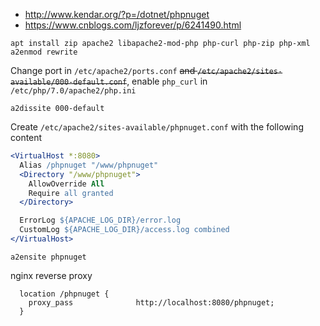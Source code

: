 * http://www.kendar.org/?p=/dotnet/phpnuget
* https://www.cnblogs.com/ljzforever/p/6241490.html

```
apt install zip apache2 libapache2-mod-php php-curl php-zip php-xml
a2enmod rewrite
```
Change port in `/etc/apache2/ports.conf` ~~and `/etc/apache2/sites-available/000-default.conf`~~, enable `php_curl` in `/etc/php/7.0/apache2/php.ini`

```shell
a2dissite 000-default
```

Create `/etc/apache2/sites-available/phpnuget.conf` with the following content
```apache
<VirtualHost *:8080>
  Alias /phpnuget "/www/phpnuget"
  <Directory "/www/phpnuget">
    AllowOverride All
    Require all granted
  </Directory>

  ErrorLog ${APACHE_LOG_DIR}/error.log
  CustomLog ${APACHE_LOG_DIR}/access.log combined
</VirtualHost>
```

```
a2ensite phpnuget
```

nginx reverse proxy
```
  location /phpnuget {
    proxy_pass              http://localhost:8080/phpnuget;
  }
```
